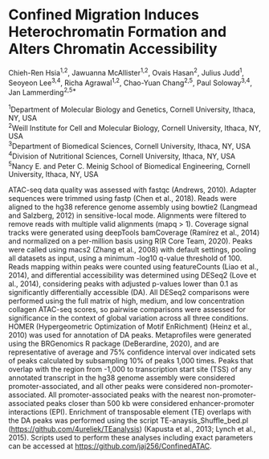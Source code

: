 # Confined Migration Induces Heterochromatin Formation and Alters Chromatin Accessibility

Chieh-Ren Hsia<sup>1,2</sup>, Jawuanna McAllister<sup>1,2</sup>, Ovais Hasan<sup>2</sup>, Julius Judd<sup>1</sup>, Seoyeon Lee<sup>3,4</sup>, Richa Agrawal<sup>1,2</sup>, Chao-Yuan Chang<sup>2,5</sup>, Paul Soloway<sup>3,4</sup>, Jan Lammerding<sup>2,5*</sup>

<sup>1</sup>Department of Molecular Biology and Genetics, Cornell University, Ithaca, NY, USA  
<sup>2</sup>Weill Institute for Cell and Molecular Biology, Cornell University, Ithaca, NY, USA  
<sup>3</sup>Department of Biomedical Sciences, Cornell University, Ithaca, NY, USA  
<sup>4</sup>Division of Nutritional Sciences, Cornell University, Ithaca, NY, USA  
<sup>5</sup>Nancy E. and Peter C. Meinig School of Biomedical Engineering, Cornell University, Ithaca, NY, USA   
  
  
ATAC-seq data quality was assessed with fastqc (Andrews, 2010). Adapter sequences were trimmed using fastp (Chen et al., 2018). Reads were aligned to the hg38 reference genome assembly using bowtie2 (Langmead and Salzberg, 2012) in sensitive-local mode. Alignments were filtered to remove reads with multiple valid alignments (mapq > 1). Coverage signal tracks were generated using deepTools bamCoverage (Ramírez et al., 2014) and normalized on a per-million basis using R(R Core Team, 2020). Peaks were called using macs2 (Zhang et al., 2008) with default settings, pooling all datasets as input, using a minimum -log10 q-value threshold of 100. Reads mapping within peaks were counted using featureCounts (Liao et al., 2014), and differential accessibility was determined using DESeq2 (Love et al., 2014), considering peaks with adjusted p-values lower than 0.1 as significantly differentially accessible (DA). All DESeq2 comparisons were performed using the full matrix of high, medium, and low concentration collagen ATAC-seq scores, so pairwise comparisons were assessed for significance in the context of global variation across all three conditions. HOMER (Hypergeometric Optimization of Motif EnRichment) (Heinz et al., 2010) was used for annotation of DA peaks. Metaprofiles were generated using the BRGenomics R package (DeBerardine, 2020), and are representative of average and 75% confidence interval over indicated sets of peaks calculated by subsampling 10% of peaks 1,000 times. Peaks that overlap with the region from -1,000 to transcription start site (TSS) of any annotated transcript in the hg38 genome assembly were considered promoter-associated, and all other peaks were considered non-promoter-associated. All promoter-associated peaks with the nearest non-promoter-associated peaks closer than 500 kb were considered enhancer-promoter interactions (EPI). Enrichment of transposable element (TE) overlaps with the DA peaks was performed using the script TE-anaysis_Shuffle_bed.pl (https://github.com/4ureliek/TEanalysis) (Kapusta et al., 2013; Lynch et al., 2015). Scripts used to perform these analyses including exact parameters can be accessed at https://github.com/jaj256/ConfinedATAC.
